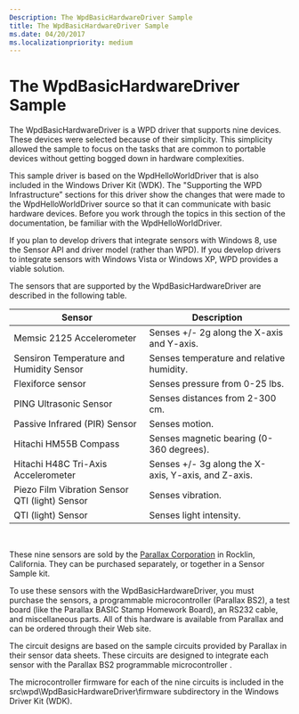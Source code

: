 ```yaml
---
Description: The WpdBasicHardwareDriver Sample
title: The WpdBasicHardwareDriver Sample
ms.date: 04/20/2017
ms.localizationpriority: medium
---
```


# The WpdBasicHardwareDriver Sample


The WpdBasicHardwareDriver is a WPD driver that supports nine devices. These devices were selected because of their simplicity. This simplicity allowed the sample to focus on the tasks that are common to portable devices without getting bogged down in hardware complexities.

This sample driver is based on the WpdHelloWorldDriver that is also included in the Windows Driver Kit (WDK). The "Supporting the WPD Infrastructure” sections for this driver show the changes that were made to the WpdHelloWorldDriver source so that it can communicate with basic hardware devices. Before you work through the topics in this section of the documentation, be familiar with the WpdHelloWorldDriver.

If you plan to develop drivers that integrate sensors with Windows 8, use the Sensor API and driver model (rather than WPD). If you develop drivers to integrate sensors with Windows Vista or Windows XP, WPD provides a viable solution.

The sensors that are supported by the WpdBasicHardwareDriver are described in the following table.

| Sensor                                         | Description                                         |
|------------------------------------------------|-----------------------------------------------------|
| Memsic 2125 Accelerometer                      | Senses +/- 2g along the X-axis and Y-axis.          |
| Sensiron Temperature and Humidity Sensor       | Senses temperature and relative humidity.           |
| Flexiforce sensor                              | Senses pressure from 0-25 lbs.                      |
| PING Ultrasonic Sensor                         | Senses distances from 2-300 cm.                     |
| Passive Infrared (PIR) Sensor                  | Senses motion.                                      |
| Hitachi HM55B Compass                          | Senses magnetic bearing (0-360 degrees).            |
| Hitachi H48C Tri-Axis Accelerometer            | Senses +/- 3g along the X-axis, Y-axis, and Z-axis. |
| Piezo Film Vibration Sensor QTI (light) Sensor | Senses vibration.                                   |
| QTI (light) Sensor                             | Senses light intensity.                             |

 

These nine sensors are sold by the [Parallax Corporation](http://go.microsoft.com/fwlink/p/?linkid=154730) in Rocklin, California. They can be purchased separately, or together in a Sensor Sample kit.

To use these sensors with the WpdBasicHardwareDriver, you must purchase the sensors, a programmable microcontroller (Parallax BS2), a test board (like the Parallax BASIC Stamp Homework Board), an RS232 cable, and miscellaneous parts. All of this hardware is available from Parallax and can be ordered through their Web site.

The circuit designs are based on the sample circuits provided by Parallax in their sensor data sheets. These circuits are designed to integrate each sensor with the Parallax BS2 programmable microcontroller .

The microcontroller firmware for each of the nine circuits is included in the src\\wpd\\WpdBasicHardwareDriver\\firmware subdirectory in the Windows Driver Kit (WDK).

 

 




